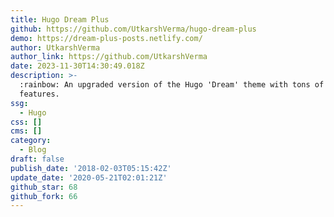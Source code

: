 ```yaml
---
title: Hugo Dream Plus
github: https://github.com/UtkarshVerma/hugo-dream-plus
demo: https://dream-plus-posts.netlify.com/
author: UtkarshVerma
author_link: https://github.com/UtkarshVerma
date: 2023-11-30T14:30:49.018Z
description: >-
  :rainbow: An upgraded version of the Hugo 'Dream' theme with tons of new
  features.
ssg:
  - Hugo
css: []
cms: []
category:
  - Blog
draft: false
publish_date: '2018-02-03T05:15:42Z'
update_date: '2020-05-21T02:01:21Z'
github_star: 68
github_fork: 66
---
```

